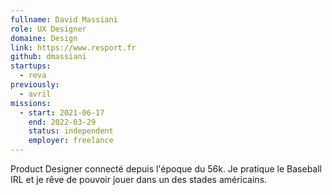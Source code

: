 ```yaml
---
fullname: David Massiani
role: UX Designer
domaine: Design
link: https://www.resport.fr
github: dmassiani
startups:
  - reva
previously:
  - avril 
missions:
  - start: 2021-06-17
    end: 2022-03-29
    status: independent
    employer: freelance
---
```


Product Designer connecté depuis l'époque du 56k. Je pratique le Baseball IRL et je rêve de pouvoir jouer dans un des stades américains.
